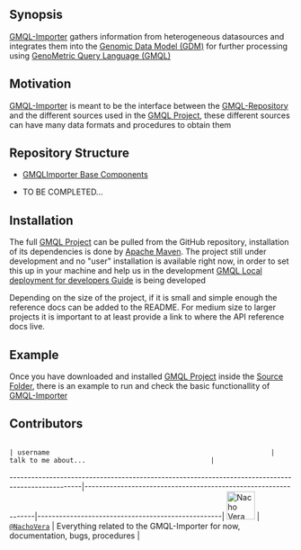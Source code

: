 ## Synopsis

[GMQL-Importer](https://github.com/akaitoua/GMQL/new/master/GMQL-Importer) gathers information from heterogeneous datasources and integrates them into the [Genomic Data Model (GDM)](http://www.sciencedirect.com/science/article/pii/S1046202316303012) for further processing using [GenoMetric Query Language (GMQL)](http://www.bioinformatics.deib.polimi.it/genomic_computing/)

## Motivation

[GMQL-Importer](https://github.com/akaitoua/GMQL/new/master/GMQL-Importer) is meant to be the interface between the [GMQL-Repository](https://github.com/akaitoua/GMQL/tree/master/GMQL-Repository) and the different sources used in the [GMQL Project](https://github.com/akaitoua/GMQL), these different sources can have many data formats and procedures to obtain them

## Repository Structure

  * [GMQLImporter Base Components](https://github.com/akaitoua/GMQL/tree/master/GMQL-Importer/src/main/scala/it/polimi/genomics/importer/GMQLImporter)

  * TO BE COMPLETED...

## Installation

The full [GMQL Project](https://github.com/akaitoua/GMQL) can be pulled from the GitHub repository, installation of its dependencies is done by [Apache Maven](https://maven.apache.org/).
The project still under development and no "user" installation is available right now, in order to set this up in your machine and help us in the development [GMQL Local deployment for developers Guide](https://docs.google.com/document/d/14ZnvL7vMJHZY5sNy3lcP-HidlCdxcLPfIwCD2nBAxvc/edit?usp=sharing) is being developed

[//]: # (## API Reference)

Depending on the size of the project, if it is small and simple enough the reference docs can be added to the README. For medium size to larger projects it is important to at least provide a link to where the API reference docs live.

## Example

Once you have downloaded and installed [GMQL Project](https://github.com/akaitoua/GMQL) inside the [Source Folder](https://github.com/akaitoua/GMQL/tree/master/GMQL-Importer/src/main/scala), there is an example to run and check the basic functionallity of [GMQL-Importer](https://github.com/akaitoua/GMQL/new/master/GMQL-Importer)


## Contributors
                                                                                                  | username                                                       | talk to me about...                               |
--------------------------------------------------------------------------------------------------|----------------------------------------------------------------|---------------------------------------------------|
 <img src="https://avatars.githubusercontent.com/nachodox"      height="50px" title="Nacho Vera"/>        | [`@NachoVera`](https://github.com/nachodox)           | Everything related to the GMQL-Importer for now, documentation, bugs, procedures |
